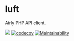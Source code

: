 # luft
Airly PHP API client. 

![](https://github.com/avantar/luft/workflows/build/badge.svg)
[![codecov](https://codecov.io/gh/AvantaR/luft/branch/master/graph/badge.svg)](https://codecov.io/gh/AvantaR/luft)
[![Maintainability](https://api.codeclimate.com/v1/badges/d9e734016ed9ffe9c3b3/maintainability)](https://codeclimate.com/github/AvantaR/luft/maintainability)


